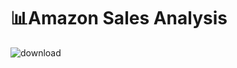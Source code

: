 # 📊Amazon Sales Analysis
![download](https://github.com/user-attachments/assets/6267edf3-08e4-4f1f-87e1-27cae4a95e79)
 
